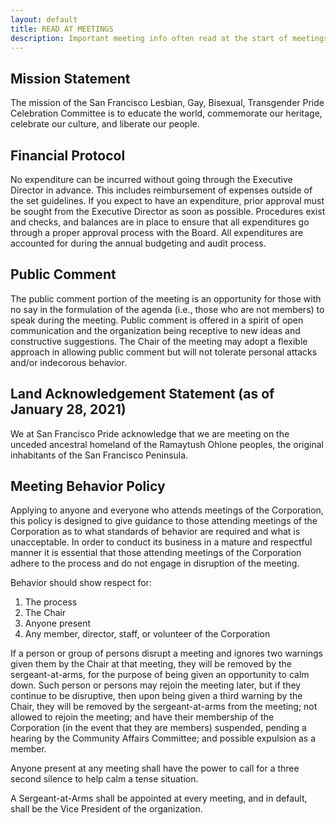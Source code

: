 ```yaml
---
layout: default
title: READ AT MEETINGS
description: Important meeting info often read at the start of meetings. 
---
```


## Mission Statement

The mission of the San Francisco Lesbian, Gay, Bisexual, Transgender Pride Celebration Committee is to educate the world, commemorate our heritage, celebrate our culture, and liberate our people.

## Financial Protocol

No expenditure can be incurred without going through the Executive Director in advance. This includes reimbursement of expenses outside of the set guidelines. If you expect to have an expenditure, prior approval must be sought from  the Executive Director as soon as possible. Procedures exist and checks, and balances are in place to ensure that all expenditures go through a proper approval process with the Board. All expenditures are accounted for during the annual budgeting and audit process.

## Public Comment

The public comment portion of the meeting is an opportunity for those with no say in the formulation of the agenda (i.e., those who are not members) to speak during the meeting. Public comment is offered in a spirit of open communication and the organization being receptive to new ideas and constructive suggestions. 
The Chair of the meeting may adopt a flexible approach in allowing public comment but will not tolerate personal attacks and/or indecorous behavior.

## Land Acknowledgement Statement (as of January 28, 2021)

We at San Francisco Pride acknowledge that we are meeting on the unceded ancestral homeland of the Ramaytush Ohlone peoples, the original inhabitants of the San Francisco Peninsula.

## Meeting Behavior Policy

Applying to anyone and everyone who attends meetings of the Corporation, this policy is designed to give guidance to those attending meetings of the Corporation as to what standards of behavior are required and what is unacceptable.
In order to conduct its business in a mature and respectful manner it is essential that those attending meetings of the Corporation adhere to the process and do not engage in disruption of the meeting. 

Behavior should show respect for:

1. The process
2. The Chair
3. Anyone present
4. Any member, director, staff, or volunteer of the Corporation

If a person or group of persons disrupt a meeting and ignores two warnings given them by the Chair at that meeting, they will be removed by the sergeant-at-arms, for the purpose of being given an opportunity to calm down. 
Such person or persons may rejoin the meeting later, 
but if they continue to be disruptive, 
then upon being given a third warning by the Chair, 
they will be removed by the sergeant-at-arms from the meeting; not allowed to rejoin the meeting; 
and have their membership of the Corporation (in the event that they are members) suspended, 
pending a hearing by the Community Affairs Committee; and possible expulsion as a member.

Anyone present at any meeting shall have the power to call for a three second silence to help calm a tense situation.

A Sergeant-at-Arms shall be appointed at every meeting, and in default, shall be the Vice President of the organization.
